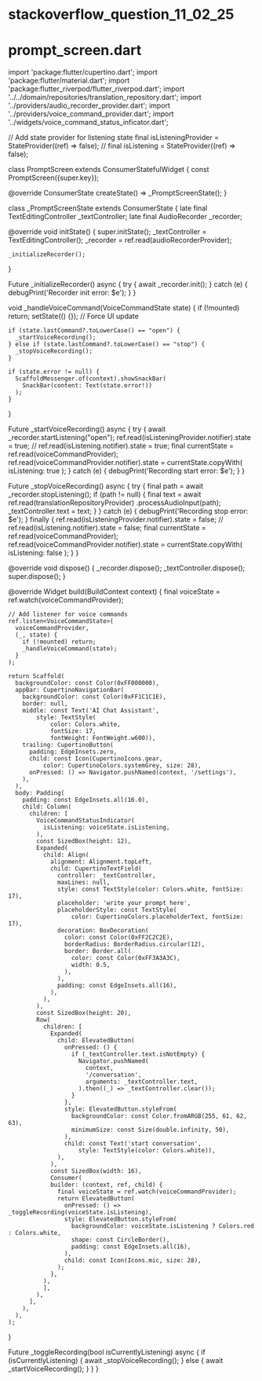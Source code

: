 # stackoverflow_question_11_02_25


# prompt_screen.dart


import 'package:flutter/cupertino.dart';
import 'package:flutter/material.dart';
import 'package:flutter_riverpod/flutter_riverpod.dart';
import '../../domain/repositories/translation_repository.dart';
import '../providers/audio_recorder_provider.dart';
import '../providers/voice_command_provider.dart';
import '../widgets/voice_command_status_inficator.dart';

// Add state provider for listening state
final isListeningProvider = StateProvider<bool>((ref) => false);
// final isListening = StateProvider<bool>((ref) => false); 


class PromptScreen extends ConsumerStatefulWidget {
  const PromptScreen({super.key});

  @override
  ConsumerState<PromptScreen> createState() => _PromptScreenState();
}

class _PromptScreenState extends ConsumerState<PromptScreen> {
  late final TextEditingController _textController;
  late final AudioRecorder _recorder;

  @override
  void initState() {
    super.initState();
    _textController = TextEditingController();
    _recorder = ref.read(audioRecorderProvider);

    _initializeRecorder();
  }

  Future<void> _initializeRecorder() async {
    try {
      await _recorder.init();
    } catch (e) {
      debugPrint('Recorder init error: $e');
    }
  }

  void _handleVoiceCommand(VoiceCommandState state) {
    if (!mounted) return;
    setState(() {}); // Force UI update
    
    
    if (state.lastCommand?.toLowerCase() == "open") {
      _startVoiceRecording();
    } else if (state.lastCommand?.toLowerCase() == "stop") {
      _stopVoiceRecording();
    }
    
    if (state.error != null) {
      ScaffoldMessenger.of(context).showSnackBar(
        SnackBar(content: Text(state.error!))
      );
    }
  }
  
  Future<void> _startVoiceRecording() async {
    try {
      await _recorder.startListening("open");
      ref.read(isListeningProvider.notifier).state = true;
      // ref.read(isListening.notifier).state = true;
      final currentState = ref.read(voiceCommandProvider);
      ref.read(voiceCommandProvider.notifier).state = currentState.copyWith(
        isListening: true
      );
    } catch (e) {
      debugPrint('Recording start error: $e');
    }
  }
  
  Future<void> _stopVoiceRecording() async {
    try {
      final path = await _recorder.stopListening();
      if (path != null) {
        final text = await ref.read(translationRepositoryProvider)
            .processAudioInput(path);
        _textController.text = text;
      }
    } catch (e) {
      debugPrint('Recording stop error: $e');
    } finally {
      ref.read(isListeningProvider.notifier).state = false;
      // ref.read(isListening.notifier).state = false;
      final currentState = ref.read(voiceCommandProvider);
      ref.read(voiceCommandProvider.notifier).state = currentState.copyWith(
        isListening: false
      );
    }
  }

  @override
  void dispose() {
    _recorder.dispose();
    _textController.dispose();
    super.dispose();
  }

  @override
  Widget build(BuildContext context) {
    final voiceState = ref.watch(voiceCommandProvider);

    // Add listener for voice commands
    ref.listen<VoiceCommandState>(
      voiceCommandProvider, 
      (_, state) {
        if (!mounted) return;
        _handleVoiceCommand(state);
      }
    );

    return Scaffold(
      backgroundColor: const Color(0xFF000000),
      appBar: CupertinoNavigationBar(
        backgroundColor: const Color(0xFF1C1C1E),
        border: null,
        middle: const Text('AI Chat Assistant',
            style: TextStyle(
                color: Colors.white,
                fontSize: 17,
                fontWeight: FontWeight.w600)),
        trailing: CupertinoButton(
          padding: EdgeInsets.zero,
          child: const Icon(CupertinoIcons.gear,
              color: CupertinoColors.systemGrey, size: 28),
          onPressed: () => Navigator.pushNamed(context, '/settings'),
        ),
      ),
      body: Padding(
        padding: const EdgeInsets.all(16.0),
        child: Column(
          children: [
            VoiceCommandStatusIndicator(
              isListening: voiceState.isListening,
            ),
            const SizedBox(height: 12),
            Expanded(
              child: Align(
                alignment: Alignment.topLeft,
                child: CupertinoTextField(
                  controller: _textController,
                  maxLines: null,
                  style: const TextStyle(color: Colors.white, fontSize: 17),
                  placeholder: 'write your prompt here',
                  placeholderStyle: const TextStyle(
                      color: CupertinoColors.placeholderText, fontSize: 17),
                  decoration: BoxDecoration(
                    color: const Color(0xFF2C2C2E),
                    borderRadius: BorderRadius.circular(12),
                    border: Border.all(
                      color: const Color(0xFF3A3A3C),
                      width: 0.5,
                    ),
                  ),
                  padding: const EdgeInsets.all(16),
                ),
              ),
            ),
            const SizedBox(height: 20),
            Row(
              children: [
                Expanded(
                  child: ElevatedButton(
                    onPressed: () {
                      if (_textController.text.isNotEmpty) {
                        Navigator.pushNamed(
                          context,
                          '/conversation',
                          arguments: _textController.text,
                        ).then((_) => _textController.clear());
                      }
                    },
                    style: ElevatedButton.styleFrom(
                      backgroundColor: const Color.fromARGB(255, 61, 62, 63),
                      minimumSize: const Size(double.infinity, 50),
                    ),
                    child: const Text('start conversation', 
                        style: TextStyle(color: Colors.white)),
                  ),
                ),
                const SizedBox(width: 16),
                Consumer(
                builder: (context, ref, child) {
                  final voiceState = ref.watch(voiceCommandProvider);
                  return ElevatedButton(
                    onPressed: () => _toggleRecording(voiceState.isListening),
                    style: ElevatedButton.styleFrom(
                      backgroundColor: voiceState.isListening ? Colors.red : Colors.white,
                      shape: const CircleBorder(),
                      padding: const EdgeInsets.all(16),
                    ),
                    child: const Icon(Icons.mic, size: 28),
                  );
                },
              ),
              ],
            ),
          ],
        ),
      ),
    );
  }

  Future<void> _toggleRecording(bool isCurrentlyListening) async {
    if (isCurrentlyListening) {
      await _stopVoiceRecording();
    } else {
      await _startVoiceRecording();
    }
  }
}
